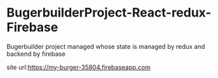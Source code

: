 # BugerbuilderProject-React-redux-Firebase
Bugerbuilder project managed whose state is managed by redux and backend by firebase

site url:https://my-burger-35804.firebaseapp.com
